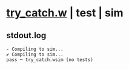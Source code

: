 # [try_catch.w](../../../../examples/tests/valid/try_catch.w) | test | sim

## stdout.log
```log
- Compiling to sim...
✔ Compiling to sim...
pass ─ try_catch.wsim (no tests)
```

